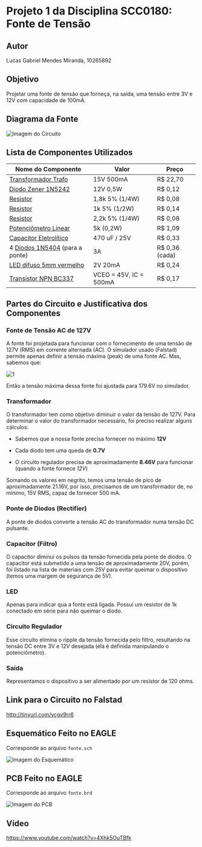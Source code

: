 # Projeto 1 da Disciplina SCC0180: Fonte de Tensão

## Autor
Lucas Gabriel Mendes Miranda, 10265892

## Objetivo
Projetar uma fonte de tensão que forneça, na saída, uma tensão entre 3V e 12V com capacidade de 100mA.

## Diagrama da Fonte

![Imagem do Circuito](https://i.imgur.com/FtfAlni.png)

## Lista de Componentes Utilizados

| Nome do Componente | Valor | Preço |
| --- | --- | --- |
| [Transformador Trafo](https://www.baudaeletronica.com.br/transformador-trafo-500ma-15v.html) | 15V 500mA | R$ 22,70 |
| [Diodo Zener 1N5242](https://www.baudaeletronica.com.br/diodo-zener-1n5242-12v-0-5w.html) | 12V 0,5W | R$ 0,12 |
| [Resistor](https://www.baudaeletronica.com.br/resistor-1k8-5-1-4w.html) | 1,8k 5% (1/4W) | R$ 0,08 |
| [Resistor](https://www.baudaeletronica.com.br/resistor-1k8-1-2w.html) | 1k 5% (1/2W) | R$ 0,14 |
| [Resistor](https://www.baudaeletronica.com.br/resistor-2k2-5-1-4w.html) | 2,2k 5% (1/4W) | R$ 0,08 |
| [Potenciômetro Linear](https://www.baudaeletronica.com.br/potenciometro-linear-de-5k-5000.html) | 5k (0,2W) | R$ 1,09 |
| [Capacitor Eletrolítico](https://www.baudaeletronica.com.br/capacitor-eletrolitico-470uf-25v.html) | 470 uF / 25V | R$ 0,33 |
| 4 [Diodos 1N5404](https://www.baudaeletronica.com.br/diodo-1n5404.html) (para a ponte) | 3A | R$ 0,36 (cada)|
| [LED difuso 5mm vermelho](https://www.baudaeletronica.com.br/led-difuso-5mm-vermelho.html) | 2V 20mA | R$ 0,24 |
| [Transistor NPN BC337](https://www.baudaeletronica.com.br/transistor-npn-bc337.html) | VCEO = 45V, IC = 500mA | R$ 0,17 |

## Partes do Circuito e Justificativa dos Componentes

### Fonte de Tensão AC de 127V
A fonte foi projetada para funcionar com o fornecimento de uma tensão de 127V (RMS) em corrente alternada (AC). O simulador usado (Falstad) permite apenas definir a tensão máxima (peak) de uma fonte AC. Mas, sabemos que:

![1](http://www.sciweavers.org/upload/Tex2Img_1593462823/render.png)

Então a tensão máxima dessa fonte foi ajustada para 179.6V no simulador. 

### Transformador
O transformador tem como objetivo diminuir o valor da tensão de 127V. Para determinar o valor do transformador necessário, foi preciso realizar alguns cálculos:

* Sabemos que a nossa fonte precisa fornecer no máximo **12V**

* Cada diodo tem uma queda de **0.7V**

* O circuito regulador precisa de aproximadamente **8.46V** para funcionar (quando a fonte fornece *12V*)

Somando os valores em negrito, temos uma tensão de pico de aproximadamente 21.16V, por isso, precisamos de um transformador de, no mínimo, 15V RMS, capaz de fornecer 500 mA.

### Ponte de Diodos (Rectifier)
A ponte de diodos converte a tensão AC do transformador numa tensão DC pulsante. 

### Capacitor (Filtro)
O capacitor diminui os pulsos da tensão fornecida pela ponte de diodos. O capacitor está submetido a uma tensão de aproximadamente 20V, porém, foi listado na lista de materiais com 25V para evitar queimar o dispositivo (temos uma margem de segurança de 5V).

### LED
Apenas para indicar qua a fonte está ligada. Possui um resistor de 1k conectado em série para não queimar o diodo.

### Circuito Regulador
Esse circuito elimina o ripple da tensão fornecida pelo filtro, resultando na tensão DC entre 3V e 12V desejada (ela é definida manipulando o potenciômetro).

### Saída
Representamos o dispositivo a ser alimentado por um resistor de 120 ohms.

## Link para o Circuito no Falstad
http://tinyurl.com/ycgv9rr6

## Esquemático Feito no EAGLE
Corresponde ao arquivo `fonte.sch`

![Imagem do Esquemático](https://i.imgur.com/X917XMZ.png)

## PCB Feito no EAGLE
Corresponde ao arquivo `fonte.brd`

![Imagem do PCB](https://i.imgur.com/UE5hJaU.png)

## Vídeo

https://www.youtube.com/watch?v=4Xhk5OuTBfk
